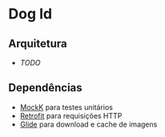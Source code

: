 # Dog Id

## Arquitetura
- *TODO*

## Dependências
- [MockK](https://mockk.io/) para testes unitários
- [Retrofit](https://square.github.io/retrofit/) para requisições HTTP
- [Glide](https://bumptech.github.io/glide/) para download e cache de imagens
